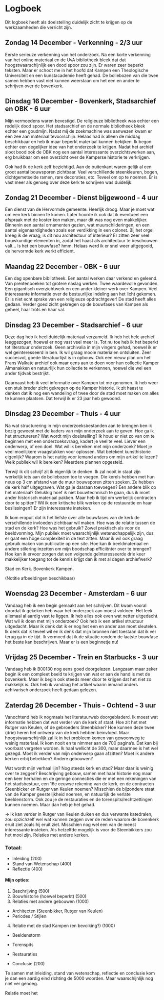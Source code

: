 # Logboek

Dit logboek heeft als doelstelling duidelijk zicht te krijgen op de werkzaamheden die verricht zijn.

## Zondag 14 December - Verkenning - 2/3 uur

Eerste serieuze verkenning van het onderzoek. Na een korte verkenning van het online materiaal en de UvA bibliotheek bleek dat dat hoogstwaarschijnlijk een dood spoor zou zijn. Er waren zeer beperkt teksten. Maar er schoot me in het hoofd dat Kampen een Theologische Universiteit en een kunstacademie heeft gehad. De bollebozen van die twee samen hebben vast niet kunnen weerstaan om het een en ander te schrijven over de bovenkerk.

## Dinsdag 16 December - Bovenkerk, Stadsarchief en OBK - 6 uur

Mijn vermoedens waren bevestigd. De religieuze bibliotheek was echter een redelijk dood spoor. Het stadsarchief en de normale bibliotheek bleek echter een goudmijn. Nadat mij de zoekmachine was aanwezen kwam er een zee aan materiaal tevoorschijn. Helaas had ik alleen de middag beschikbaar en heb ik maar beperkt materiaal kunnen bekijken. Ik begon echter een degelijker idee van het onderzoek te krijgen. Nadat het archief sloot bood ook de OBK nog een aantal interessante overzichtswerken aan, erg bruikbaar om een overzicht over de Kamperse historie te verkrijgen. 

Ook had ik de kerk zelf bezichtigd. Aan de buitenkant waren gelijk al een groot aantal bouwsporen zichtbaar. Veel verschillende steenkleuren, bogen, dichtgemetselde ramen, rare decoraties, etc. Teveel om op te noemen. Er is vast meer als genoeg over deze kerk te schrijven was duidelijk.

## Zondag 21 December - Dienst bijgewoond - 4 uur

Een dienst van de Hervormde gemeente. Heerlijk droog. Maar je moet wat om een kerk binnen te komen. Later hoorde ik ook dat ik eventueel een afspraak met de koster kon maken, maar dit was nog even makkelijker. Binnenin een aantal ornamenten gezien, wat muurschilderingen, en een aantal eigenaardigheden zoals een verdikking in een colonet. Bij het orgel kreeg ik de vraag; is dit nou architectuur of interieur? Er zitten zeer veel bouwkundige elementen in, zodat het haast als architectuur te beschouwen valt… Is het een bouwfase? hmm. Helaas werd ik er snel weer uitgegooid, de hervormde kerk werkt efficient.

## Maandag 22 December - OBK - 6 uur

Een dag openbare bibliotheek. Een aantal werken daar verkend en geleend. Van prentenboeken tot grotere naslag werken. Twee waardevolle gevonden. Een gigantisch overzichtwerk en een ander kleiner werk over Kampen. Veel interessante informatie over de bestuurlijke indeling aan het licht gekomen. Er is niet echt sprake van een religieuze opdrachtgever! De stad heeft alles gedaan. Verder goed zicht gekregen op de bouwfases van Kampen als geheel, haar trots en haar val.

## Dinsdag 23 December - Stadsarchief - 6 uur

Deze dag heb ik heel duidelijk materiaal verzameld. Ik heb het hele archief leeggezogen, hoewel er nog vast veel meer is. Tot nu toe heb ik het beperkt tot literatuur onderzoek. Geen archivalia in mijn vingers gehad, hoewel ik er wel geinteresseerd in ben. Ik wil graag mooie materialen ontsluiten.   Zeer succesvol, goede literatuurlijst is in opbouw. Ook een nieuw plan om het Frans Walkate archief ook maar eens aan te doen voor hun collectie Kamper Almanakken en natuurlijk hun collectie te verkennen, hoewel die wel een ander tijdvak bestrijkt. 

Daarnaast heb ik veel informatie over Kampen tot me genomen. Ik heb weer een stuk breder zicht gekregen op de Kamper historie. Ik zit haast te denken dat ik nog een wandeling of twee door de stad moet maken om alles te kunnen plaatsen. Dat terwijl ik er 23 jaar heb gewoond. 

## Dinsdag 23 December - Thuis - 4 uur

Na wat structurering in mijn onderzoeksbestanden aan te brengen ben ik bezig geweest met de kaders van mijn onderzoek aan te geven. Hoe ga ik het structureren? Wat wordt mijn doelstelling? Ik houd er niet zo van om te beginnen met een onderzoeksvraag, kadert je veel te veel. Liever een onderwerp, of een doel. Wat wil ik bereiken met mijn onderzoek? Moet je veel moeilijkere vraagstukken voor oplossen. Wat betekent kunsthistorie eigenlijk? Waarom is het nuttig voor iemand anders om mijn artikel te lezen? Welk publiek wil ik bereiken? Meerdere plannen opgesteld. 

Terwijl ik dit schrijf zit ik eigenlijk te denken. Ik zal nooit in staat zijn werkelijk iets aan de bollebozen toe te voegen. Die kerels hebben met hun neus op 3 cm afstand van de muur bouwsporen zitten zoeken. Ze hebben de kerk half uitgegraven. Wat ga je daaraan toevoegen? Een andere blik op het materiaal? Gelukkig hoef ik niet bouwtechnisch te gaan, dus ik moet ander historisch materiaal pakken. Maar heb ik tijd om werkelijk contracten door te spitten? Wil ik een kritische blik werken op de restauratie en haar beslissingen? Er zijn interessante insteken.

Ik kom eropuit dat ik het liefste over alle bouwfases van de kerk de verschillende invloeden zichtbaar wil maken. Hoe was de relatie tussen de stad en de kerk? Hoe was het gebruik? Zowel praktisch als voor de beeldvorming. Mijn publiek moet waarschijnlijk wetenschappelijk zijn, dus er gaat een hoge complexiteit in de text zitten. Maar ik wil ook graag gebruik maken van publicatie op een site. Hoe kan ik beeldmateriaal en andere stilering inzetten om mijn boodschap efficiënter over te brengen? Hoe kan ik ervoor zorgen dat een volgende geïnteresseerde drie keer makkelijker toegang tot de kennis krijgt dan ik met al dagen archiefwerk?

Stad en Kerk. Bovenkerk Kampen.

(Notitie afbeeldingen beschikbaar)

## Woensdag 23 December - Amsterdam - 6 uur

Vandaag heb ik een begin gemaakt aan het schrijven. Dit kwam vooral doordat ik gekeken heb waar het onderzoek aan moest voldoen. Het leek allemaal al aardig vast te liggen. Ik heb alles ook even wat netter uitgedacht. Wat wil ik doen met mijn onderzoek? Ook heb ik een artikel structuur uitgedacht. Maar ik denk dat ik er nog het een en ander aan moet sleutelen. Ik denk dat ik teveel wil en ik denk dat mijn bronnen niet toestaan dat ik ver terug ga in de tijd. Ik vermoed dat ik de situatie rondom de laatste bouwfase het beste kan beschrijven. Maar er is een beginnetje nu!

## Vrijdag 25 December - Trein en Starbucks -  3 uur

Vandaag heb ik B00130 nog eens goed doorgelezen. Langzaam maar zeker begin ik een compleet beeld te krijgen van wat er aan de hand is met de bovenkerk. Maar ik begin ook steeds meer door te krijgen dat het niet zo makkelijk is. Ook heb ik vandaag het artikel waarin iemand anders achivarisch onderzoek heeft gedaan gelezen. 

## Zaterdag 26 December - Thuis - Ochtend - 3 uur

Vanochtend heb ik nogmaals het literatuurweb doorgebladerd. Ik moest wat informatie hebben dat wat verder van de kerk af staat. Hoe zit het met Rutger van Keulen, of de gebroeders Steenbicker?  Hoe kunnen deze twee (drie) heren het ontwerp van de kerk hebben beïnvloed. Maar hoogstwaarschijnlijk zal ik in het probleem komen van gewoonweg te weinig materiaal. Ik kom nooit en te nimmer aan de 700 pagina’s. Dat kan bij voorbaat vergeten worden. Ik haal wellicht de 300, maar daarmee is het wel gezegd. Moet ik verder van mijn onderwerp gaan afzitten? Moet ik andere kerken erbij betrekken? Andere gebouwen? 

Wat wordt mijn verhaal lijn? Nog steeds kerk en stad? Maar daar is weinig over te zeggen? Beschrijving gebouw, samen met haar historie nog maar een keer herhalen en de geringe connecties die er met een rekeningen van het stadsbestuur, een 16e eeuwse rekening van de kerk, en de contracten Steenbicker en Rutger van Keulen noemen? Misschien de bijzondere staat van de Kamper geestelijkheid noemen, en natuurlijk de verlate beeldenstorm. Ook zou je de restauraties en de torenspits/rechtzettingen kunnen noemen. Maar dan heb je het gehad.

-> Ik kan verder in Rutger van Keulen duiken en dus verwante katedralen, zou opzichzelf wel wat kunnen zeggen over de reden waarom de bovenkerk eruit ziet zoals hij eruit ziet. Misschien nog wel een van de meest interessante insteken. Als hetzelfde mogelijk is voor de Steenbikkers zou het mooi zijn. Relaties met andere kerken. 

### Totaal:
- Inleiding (200)
- Stand van Wetenschap (400)
- Reflectie (400)

#### Mijn opties:
1. Beschrijving (500)
2. Bouwhistorie (hoewel beperkt) (500)
3. Relaties met andere gebouwen (1000)
- Architecten (Steenbikker, Rutger van Keulen)
- Periodes / Stijlen
4. Relatie met de stad Kampen (en bevolking?) (1000)
- Beeldenstorm
- Torenspits
- Restauraties

- Conclusie  (200)

Te samen met inleiding, stand van wetenschap, reflectie en conclusie kom je dan een aardig eind richting de 5000 woorden. Maar waarschijnlijk nog niet ver genoeg. 

Relatie moet het 








